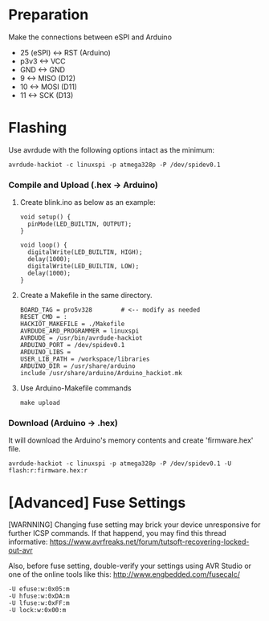 Preparation
=
Make the connections between eSPI and Arduino
- 25 (eSPI) <-> RST (Arduino)
- p3v3 <-> VCC
- GND <-> GND
- 9 <-> MISO (D12)
- 10 <-> MOSI (D11)
- 11 <-> SCK (D13)

Flashing
=
Use avrdude with the following options intact as the minimum:

    avrdude-hackiot -c linuxspi -p atmega328p -P /dev/spidev0.1


### Compile and Upload (.hex -> Arduino)
1. Create blink.ino as below as an example:

       void setup() {
         pinMode(LED_BUILTIN, OUTPUT);
       }
        
       void loop() {
         digitalWrite(LED_BUILTIN, HIGH);
         delay(1000);
         digitalWrite(LED_BUILTIN, LOW);
         delay(1000);
       }

2. Create a Makefile in the same directory.

       BOARD_TAG = pro5v328        # <-- modify as needed
       RESET_CMD = :
       HACKIOT_MAKEFILE = ./Makefile
       AVRDUDE_ARD_PROGRAMMER = linuxspi
       AVRDUDE = /usr/bin/avrdude-hackiot
       ARDUINO_PORT = /dev/spidev0.1
       ARDUINO_LIBS =
       USER_LIB_PATH = /workspace/libraries
       ARDUINO_DIR = /usr/share/arduino
       include /usr/share/arduino/Arduino_hackiot.mk
    

3. Use Arduino-Makefile commands

       make upload

### Download (Arduino -> .hex)
It will download the Arduino's memory contents and create 'firmware.hex' file.

    avrdude-hackiot -c linuxspi -p atmega328p -P /dev/spidev0.1 -U flash:r:firmware.hex:r

[Advanced] Fuse Settings
=
[WARNNING] Changing fuse setting may brick your device unresponsive for further ICSP commands.
If that happend, you may find this thread informative: https://www.avrfreaks.net/forum/tutsoft-recovering-locked-out-avr

Also, before fuse setting, double-verify your settings using AVR Studio or one of the online tools like this: http://www.engbedded.com/fusecalc/

    -U efuse:w:0x05:m
    -U hfuse:w:0xDA:m
    -U lfuse:w:0xFF:m
    -U lock:w:0x00:m
